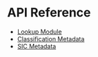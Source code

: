 # API Reference

- [Lookup Module](lookup.md)
- [Classification Metadata](classification_meta.md)
- [SIC Metadata](sic_meta.md)
